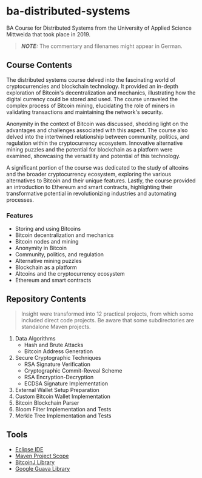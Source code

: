 # ba-distributed-systems

BA Course for Distributed Systems from the University of Applied Science Mittweida that took place in 2019.

> **_NOTE:_** The commentary and filenames might appear in German.

## Course Contents

The distributed systems course delved into the fascinating world of cryptocurrencies and blockchain technology. It provided an in-depth exploration of Bitcoin's decentralization and mechanics, illustrating how the digital currency could be stored and used. The course unraveled the complex process of Bitcoin mining, elucidating the role of miners in validating transactions and maintaining the network's security.

Anonymity in the context of Bitcoin was discussed, shedding light on the advantages and challenges associated with this aspect. The course also delved into the intertwined relationship between community, politics, and regulation within the cryptocurrency ecosystem. Innovative alternative mining puzzles and the potential for blockchain as a platform were examined, showcasing the versatility and potential of this technology.

A significant portion of the course was dedicated to the study of altcoins and the broader cryptocurrency ecosystem, exploring the various alternatives to Bitcoin and their unique features. Lastly, the course provided an introduction to Ethereum and smart contracts, highlighting their transformative potential in revolutionizing industries and automating processes.

### Features

- Storing and using Bitcoins
- Bitcoin decentralization and mechanics
- Bitcoin nodes and mining
- Anonymity in Bitcoin
- Community, politics, and regulation
- Alternative mining puzzles
- Blockchain as a platform
- Altcoins and the cryptocurrency ecosystem
- Ethereum and smart contracts

## Repository Contents

> Insight were transformed into 12 practical projects, from which some included direct code projects. Be aware that some subdirectories are standalone Maven projects.

1. Data Algorithms
   - Hash and Brute Attacks
   - Bitcoin Address Generation
2. Secure Cryptographic Techniques
   - RSA Signature Verification
   - Cryptographic Commit-Reveal Scheme
   - RSA Encryption-Decryption
   - ECDSA Signature Implementation
3. External Wallet Setup Preparation
4. Custom Bitcoin Wallet Implementation
5. Bitcoin Blockchain Parser
6. Bloom Filter Implementation and Tests
7. Merkle Tree Implementation and Tests

## Tools

- [Eclipse IDE](https://www.eclipse.org)
- [Maven Project Scope](https://maven.apache.org/)
- [BitcoinJ Library](https://bitcoinj.org/)
- [Google Guava Library](https://github.com/google/guava)

